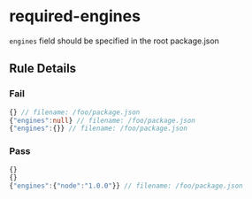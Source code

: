 <!-- prettier-ignore-start -->
# required-engines

`engines` field should be specified in the root package.json

## Rule Details

### Fail

```ts
{} // filename: /foo/package.json
{"engines":null} // filename: /foo/package.json
{"engines":{}} // filename: /foo/package.json
```

### Pass

```ts
{}
{}
{"engines":{"node":"1.0.0"}} // filename: /foo/package.json
```
<!-- prettier-ignore-end -->
